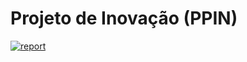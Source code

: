 # Projeto de Inovação (PPIN)

[![report](https://github.com/dmfrodrigues/feup-ppin-proj/actions/workflows/report.yml/badge.svg)](https://github.com/dmfrodrigues/feup-ppin-proj/actions/workflows/report.yml)
